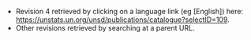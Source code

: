 * Revision 4 retrieved by clicking on a language link (eg [English]) here: <https://unstats.un.org/unsd/publications/catalogue?selectID=109>.
* Other revisions retrieved by searching at a parent URL.
